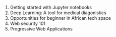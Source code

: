 1. Getting started with Jupyter notebooks
2. Deep Learning: A tool for medical diagonistics
3. Opportunities for beginner in African tech space
4. Web security 101
5. Progressive Web Applications